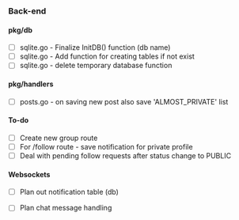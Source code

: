 ### Back-end

#### pkg/db

- [ ] sqlite.go - Finalize InitDB() function (db name)
- [ ] sqlite.go - Add function for creating tables if not exist
- [ ] sqlite.go - delete temporary database function

#### pkg/handlers

- [ ] posts.go - on saving new post also save 'ALMOST_PRIVATE' list

#### To-do

- [ ] Create new group route
- [ ] For /follow route - save notification for private profile
- [ ] Deal with pending follow requests after status change to PUBLIC

#### Websockets

- [ ] Plan out notification table (db)
- [ ] Plan chat message handling

